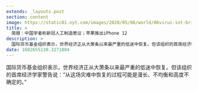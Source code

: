 ```yaml
--- 
extends: _layouts.post 
section: content 
image: https://static01.nyt.com/images/2020/05/06/world/06virus-int-briefing-wuhanlab/06virus-int-briefing-wuhanlab-articleLarge.jpg 
title: > 
  简报：中国学者称新冠人工制造惹议；苹果推出iPhone 12 
description: > 
  国际货币基金组织表示，世界经济正从大萧条以来最严重的低迷中恢复。但该组织的首席经济学家警告说：“从这场灾难中恢复的过程可能是漫长、不均衡和高度不确定的。” 
date: 1602655138.3271804 
--- 
```

国际货币基金组织表示，世界经济正从大萧条以来最严重的低迷中恢复。但该组织的首席经济学家警告说：“从这场灾难中恢复的过程可能是漫长、不均衡和高度不确定的。”
